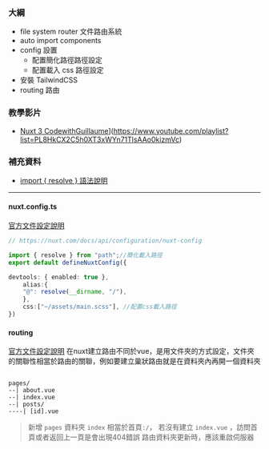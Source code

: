 ### 大綱
- file system router 文件路由系統
- auto import components
- config 設置
	- 配置簡化路徑路徑設定
	- 配置載入 css 路徑設定
- 安裝 TailwindCSS
- routing 路由

### 教學影片
- [Nuxt 3 CodewithGuillaume](https://www.youtube.com/@codewithguillaume)](https://www.youtube.com/playlist?list=PL8HkCX2C5h0XT3xWYn71TlsAAo0kizmVc)

### 補充資料
- [import { resolve } 語法說明](https://ithelp.ithome.com.tw/articles/10244351)

--- 
#### nuxt.config.ts
[官方文件設定說明](https://nuxt.com/docs/api/configuration/nuxt-config)
```typescript
// https://nuxt.com/docs/api/configuration/nuxt-config

import { resolve } from "path";//簡化載入路徑
export default defineNuxtConfig({

devtools: { enabled: true },
	alias:{
	"@": resolve(__dirname, "/"),
	},
	css:["~/assets/main.scss"], //配置css載入路徑
})
```

#### routing
[官方文件設定說明](https://nuxt.com/docs/getting-started/routing)
在nuxt建立路由不同於vue，是用文件夾的方式設定，文件夾的關聯性相當於路由的關聯，例如要建立巢狀路由就是在資料夾內再開一個資料夾

```

pages/
--| about.vue
--| index.vue
--| posts/
----| [id].vue

```
>新增 `pages` 資料夾 `index` 相當於首頁`:/`， 若沒有建立 `index.vue` ，訪問首頁或者返回上一頁是會出現404錯誤
>路由資料夾更新時，應該重啟伺服器

